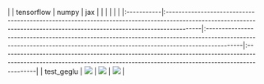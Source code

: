 |            | tensorflow                                                                                                                                                             | numpy                                                                                                                                                                  | jax                                                                                                                                                                    |
|            |                                                                                                                                                                        |                                                                                                                                                                        |                                                                                                                                                                        |
|:-----------|:-----------------------------------------------------------------------------------------------------------------------------------------------------------------------|:-----------------------------------------------------------------------------------------------------------------------------------------------------------------------|:-----------------------------------------------------------------------------------------------------------------------------------------------------------------------|
| test_geglu | <a href="https://github.com/unifyai/ivy/actions/runs/3604296655" rel="noopener noreferrer" target="_blank"><img src=https://img.shields.io/badge/-success-success></a> | <a href="https://github.com/unifyai/ivy/actions/runs/3604296655" rel="noopener noreferrer" target="_blank"><img src=https://img.shields.io/badge/-success-success></a> | <a href="https://github.com/unifyai/ivy/actions/runs/3604296655" rel="noopener noreferrer" target="_blank"><img src=https://img.shields.io/badge/-success-success></a> |